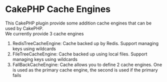 CakePHP Cache Engines
=====================

This CakePHP plugin provide some addition cache engines that can be used by CakePHP.  
We currently provide 3 cache engines

1. RedisTreeCacheEngine: Cache backed up by Redis. Support managing keys using wildcards
2. FileTreeCacheEngine: Cache backed up using local files. Support managing keys using wildcards
3. FallBackCacheEngine: Cache allows you to define 2 cache engines. One is used as the primary cache engine, the second is used if the primary fails